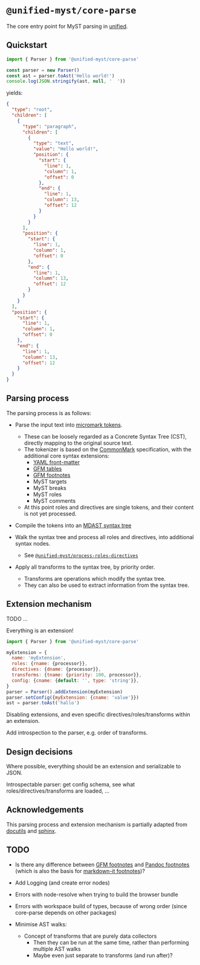 # `@unified-myst/core-parse`

The core entry point for MyST parsing in [unified](https://unifiedjs.com/).

## Quickstart

```javascript
import { Parser } from '@unified-myst/core-parse'

const parser = new Parser()
const ast = parser.toAst('Hello world!')
console.log(JSON.stringify(ast, null, '  '))
```

yields:

```json
{
  "type": "root",
  "children": [
    {
      "type": "paragraph",
      "children": [
        {
          "type": "text",
          "value": "Hello world!",
          "position": {
            "start": {
              "line": 1,
              "column": 1,
              "offset": 0
            },
            "end": {
              "line": 1,
              "column": 13,
              "offset": 12
            }
          }
        }
      ],
      "position": {
        "start": {
          "line": 1,
          "column": 1,
          "offset": 0
        },
        "end": {
          "line": 1,
          "column": 13,
          "offset": 12
        }
      }
    }
  ],
  "position": {
    "start": {
      "line": 1,
      "column": 1,
      "offset": 0
    },
    "end": {
      "line": 1,
      "column": 13,
      "offset": 12
    }
  }
}
```

## Parsing process

The parsing process is as follows:

- Parse the input text into [micromark tokens](https://github.com/micromark/micromark#parse).
  - These can be loosely regarded as a Concrete Syntax Tree (CST), directly mapping to the original source text.
  - The tokenizer is based on the [CommonMark](https://commonmark.org/) specification, with the additional core syntax extensions:
    - [YAML front-matter](https://pandoc.org/MANUAL.html#extension-yaml_metadata_block)
    - [GFM tables](https://github.github.com/gfm/#tables-extension-)
    - [GFM footnotes](https://docs.github.com/en/get-started/writing-on-github/getting-started-with-writing-and-formatting-on-github/basic-writing-and-formatting-syntax#footnotes)
    - MyST targets
    - MyST breaks
    - MyST roles
    - MyST comments
  - At this point roles and directives are single tokens, and their content is not yet processed.

- Compile the tokens into an [MDAST syntax tree](https://github.com/syntax-tree/mdast)

- Walk the syntax tree and process all roles and directives, into additional syntax nodes.
  - See [`@unified-myst/process-roles-directives`](https://github.com/executablebooks/unified-myst/tree/main/packages/process-roles-directives#readme)

- Apply all transforms to the syntax tree, by priority order.
  - Transforms are operations which modify the syntax tree.
  - They can also be used to extract information from the syntax tree.

## Extension mechanism

TODO ...

Everything is an extension!

```javascript
import { Parser } from '@unified-myst/core-parse'

myExtension = {
  name: 'myExtension',
  roles: {rname: {processor}},
  directives: {dname: {processor}},
  transforms: {tname: {priority: 100, processor}},
  config: {cname: {default: '', type: 'string'}},
}
parser = Parser().addExtension(myExtension)
parser.setConfig({myExtension: {cname: 'value'}})
ast = parser.toAst('hallo')
```

Disabling extensions, and even specific directives/roles/transforms within an extension.

Add introspection to the parser, e.g. order of transforms.

## Design decisions

Where possible, everything should be an extension and serializable to JSON.

Introspectable parser: get config schema, see what roles/directives/transforms are loaded, ...

## Acknowledgements

This parsing process and extension mechanism is partially adapted from [docutils](https://docutils.sourceforge.io) and [sphinx](https://www.sphinx-doc.org).

## TODO

- Is there any difference between [GFM footnotes](https://docs.github.com/en/get-started/writing-on-github/getting-started-with-writing-and-formatting-on-github/basic-writing-and-formatting-syntax#footnotes) and [Pandoc footnotes](https://pandoc.org/MANUAL.html#footnotes) (which is also the basis for [markdown-it footnotes](https://mdit-py-plugins.readthedocs.io/en/latest/#footnotes))?

- Add Logging (and create error nodes)

- Errors with node-resolve when trying to build the browser bundle

- Errors with workspace build of types, because of wrong order (since core-parse depends on other packages)

- Minimise AST walks:
  - Concept of transforms that are purely data collectors
    - Then they can be run at the same time, rather than performing multiple AST walks
    - Maybe even just separate to transforms (and run after)?

